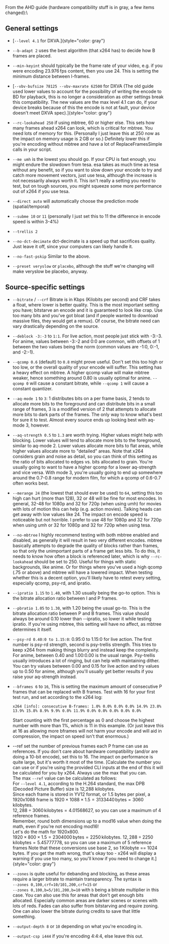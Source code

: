 From the AHD guide (hardware compatibility stuff is in gray, a few items
changed):\
## General settings

-   [`--level 4.1` for DXVA.]{style="color: gray"}

-   `--b-adapt 2` uses the best algorithm (that x264 has) to decide how
    B frames are placed.

-   `--min-keyint` should typically be the frame rate of your video,
    e.g. if you were encoding 23.976 fps content, then you use 24. This
    is setting the minimum distance between I-frames.

-   [`--vbv-bufsize 78125 --vbv-maxrate 62500` for DXVA (The old guide
    used lower values to account for the possibility of writing the
    encode to BD for playback, this is no longer a consideration as
    other settings break this compatibility. The new values are the max
    level 4.1 can do, if your device breaks because of this the encode
    is not at fault, your device doesn't meet DXVA
    spec).]{style="color: gray"}

-   `--rc-lookahead 250` if using mbtree, 60 or higher else. This sets
    how many frames ahead x264 can look, which is critical for mbtree.
    You need lots of memory for this. (Personally I just leave this at
    250 now as the impact on memory usage is 2 GB or so.) Definitely
    lower this if you're encoding without mbtree and have a lot of
    ReplaceFramesSimple calls in your script.

-   `--me umh` is the lowest you should go. If your CPU is fast enough,
    you might endure the slowdown from tesa. esa takes as much time as
    tesa without any benefit, so if you want to slow down your encode to
    try and catch more movement vectors, just use tesa, although the
    increase is not necessarily always worth it. This isn't really a
    setting you need to test, but on tough sources, you might squeeze
    some more performance out of x264 if you use tesa.

-   `--direct auto` will automatically choose the prediction mode
    (spatial/temporal)

-   `--subme 10` or `11` (personally I just set this to 11 the
    difference in encode speed is within 3-4%)

-   `--trellis 2`

-   `--no-dct-decimate` dct-decimate is a speed up that sacrifices
    quality. Just leave it off, since your computers can likely handle
    it.

-   `--no-fast-pskip` Similar to the above.

-   `--preset veryslow` or `placebo`, although the stuff we're changing
    will make veryslow be placebo, anyway.

## Source-specific settings

-   `--bitrate` / `--crf` Bitrate is in Kbps (Kilobits per second) and
    CRF takes a float, where lower is better quality. This is the most
    important setting you have; bitstarve an encode and it is guaranteed
    to look like crap. Use too many bits and you've got bloat (and if
    people wanted to download massive files, they would get a remux). Of
    course, the bitrate need can vary drastically depending on the
    source.

-   `--deblock -3:-3` to `1:1`. For live action, most people just stick
    with -3:-3. For anime, values between -3:-2 and 0:0 are common, with
    offsets of 1 between the two values being the norm (common values
    are -1:0, 0:-1, and -2:-1).

-   `--qcomp 0.6` (default) to `0.8` might prove useful. Don't set this
    too high or too low, or the overall quality of your encode will
    suffer. This setting has a heavy effect on mbtree. A higher qcomp
    value will make mbtree weaker, hence something around 0.80 is
    usually optimal for anime. `--qcomp 0` will cause a constant
    bitrate, while `--qcomp 1` will cause a constant quantizer.

-   `--aq-mode 1` to `3`: 1 distributes bits on a per frame basis, 2
    tends to allocate more bits to the foreground and can distribute
    bits in a small range of frames, 3 is a modified version of 2 that
    attempts to allocate more bits to dark parts of the frames. The only
    way to know what's best for sure it to test. Almost every source
    ends up looking best with aq-mode 3, however.

-   `--aq-strength 0.5` to `1.3` are worth trying. Higher values might
    help with blocking. Lower values will tend to allocate more bits to
    the foreground, similar to aq-mode 2. Lower values allocate more
    bits to flat areas, while higher values allocate more to
    \"detailed\" areas. Note that x264 considers grain and noise as
    detail, so you can think of this setting as the ratio of bits
    allocated to edges vs. bits allocated to grain. You're usually going
    to want to have a higher qcomp for a lower aq-strength and vice
    versa. With mode 3, you're usually going to end up somewhere around
    the 0.7-0.8 range for modern film, for which a qcomp of 0.6-0.7
    often works best.

-   `--merange 24` (the lowest that should ever be used) to `64`,
    setting this too high can hurt (more than 128), 32 or 48 will be
    fine for most encodes. In general, 32-48 for 1080p and 32 for 720p
    (when using umh) for movies with lots of motion this can help (e.g.
    action movies). Talking heads can get away with low values like 24.
    The impact on encode speed is noticeable but not horrible. I prefer
    to use 48 for 1080p and 32 for 720p when using umh or 32 for 1080p
    and 32 for 720p when using tesa.

-   `--no-mbtree` I highly recommend testing with both mbtree enabled
    and disabled, as generally it will result in two very different
    encodes. mbtree basically attempts to degrade the quality of blocks
    rather than frames, so that only the unimportant parts of a frame
    get less bits. To do this, it needs to know how often a block is
    referenced later, which is why `--rc-lookahead` should be set
    to 250. Useful for things with static backgrounds, like anime. Or
    for things where you've used a high qcomp (.75 or above) and mbtree
    will have a lowered impact. When testing whether this is a decent
    option, you'll likely have to retest every setting, especially
    qcomp, psy-rd, and ipratio.

-   `--ipratio 1.15` to `1.40`, with 1.30 usually being the go-to
    option. This is the bitrate allocation ratio between I and P frames.

-   `--pbratio 1.05` to `1.30`, with 1.20 being the usual go-to. This is
    the bitrate allocation ratio between P and B frames. This value
    should always be around 0.10 lower than \--ipratio, so lower it
    while testing ipratio. If you're using mbtree, this setting will
    have no affect, as mbtree determines it itself.

-   `--psy-rd 0.40:0 to 1.15:0`: 0.95:0 to 1.15:0 for live action. The
    first number is psy-rd strength, second is psy-trellis strength.
    This tries to keep x264 from making things blurry and instead keep
    the complexity. For anime, between 0.40 and 1.00:0.00 is the usual
    range. Psy-trellis usually introduces a lot of ringing, but can help
    with maintaining dither. You can try values between 0.00 and 0.15
    for live action and try values up to 0.50 for anime, although you'll
    usually get better results if you raise your aq-strength instead.

-   `--bframes 6` to `16`, This is setting the maximum amount of
    consecutive P frames that can be replaced with B frames. Test with
    16 for your first test run, and set according to the x264 log:

    `x264 [info]: consecutive B-frames: 1.0% 0.0% 0.0% 0.0% 14.9% 23.8% 13.9% 15.8% 8.9% 9.9% 0.0% 11.9% 0.0% 0.0% 0.0% 0.0% 0.0%`

    Start counting with the first percentage as 0 and choose the highest
    number with more than 1%, which is 11 in this example. (Or just
    leave this at 16 as allowing more bframes will not harm your encode
    and will aid in compression, the impact on speed isn't that
    enormous.)

-   \--ref set the number of previous frames each P frame can use as
    references. If you don't care about hardware compatibility (and/or
    are doing a 10-bit encode), set this to 16. The impact on
    performance is quite large, but it's worth it most of the time.
    [Calculate the number you can use or if you're using the provided
    CLI inputs at the end of this it will be calculated for you by x264.
    Always use the max that you can.\
    The max `--ref` value can be calculated as follows:\
    For `--level 4.1`, according to the H.264 standard, the max DPB
    (Decoded Picture Buffer) size is 12,288 kilobytes.\
    Since each frame is stored in YV12 format, or 1.5 bytes per pixel, a
    1920x1088 frame is
    $1920 \times 1088 \times 1.5 = 3133440\,\mathrm{bytes} = 3060$ kilobytes.\
    $12,288 \div 3060\,\mathrm{kilobytes} = 4.01568627$, so you can use
    a maximum of 4 reference frames.\
    Remember, round both dimensions up to a mod16 value when doing the
    math, even if you're not encoding mod16!\
    Let's do the math for 1920x800.\
    $1920 \times 800 \times 1.5 = 2304000\,\mathrm{bytes} = 2250$ kilobytes.
    $12,288 \div 2250\,\mathrm{kilobytes} = 5.45777778$, so you can use
    a maximum of 5 reference frames Note that these conversions use base
    2, so 1 Kilobyte == 1024 bytes. If you get the math wrong, that's
    okay too - x264 will display a warning if you use too many, so
    you'll know if you need to change it.]{style="color: gray"}

-   `--zones` is quite useful for debanding and blocking, as these areas
    require a larger bitrate to maintain transparency. The syntax is\
    `--zones 0,100,crf=10/101,200,crf=15` or\
    `--zones 0,100,b=5/101,200,b=10` with `b` being a bitrate multiplier
    in this case. You can also use this for areas that don't get enough
    bits allocated. Especially common areas are darker scenes or scenes
    with lots of reds. Fades can also suffer from bitstarving and
    require zoning. One can also lower the bitrate during credits to
    save that little something.

-   `--output-depth 8` or `10` depending on what you're encoding in.

-   `--output-csp i444` if you're encoding 4:4:4, else leave this out.
